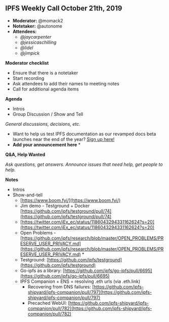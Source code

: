 ## IPFS Weekly Call October 21th, 2019



*   **Moderator:** @momack2
*   **Notetaker:** @autonome
*   **Attendees:**
    *   _@jaycarpenter_
    *   _@jessicaschilling_
    *   _@lidel_
    *   _@jimpick_

**Moderator checklist**



*   Ensure that there is a notetaker
*   Start recording
*   Ask attendees to add their names to meeting notes
*   Call for additional agenda items

**Agenda**



*   Intros
*   Group Discussion / Show and Tell

_General discussions, decisions, etc._



*   Want to help us test IPFS documentation as our revamped docs beta launches near the end of the year? [Sign up here!](https://docs.google.com/forms/d/1LVaD1B2uyW6Ff0jfU_iQ5mCeyQcHfyQO6BDD99XAgK0)
*   **Add your announcement here**
    *   

**Q&A, Help Wanted**

_Ask questions, get answers. Announce issues that need help, get people to help._

**Notes**



*   Intros
*   Show-and-tell
    *   [https://www.boom.fyi/](https://www.boom.fyi/)
    *   Jim demo - Testground + Docker [https://github.com/ipfs/testground/pull/74](https://github.com/ipfs/testground/pull/74)
    *   [https://twitter.com/iEx_ec/status/1186043294331162624?s=20](https://twitter.com/iEx_ec/status/1186043294331162624?s=20)
    *   Open Problems - [https://github.com/ipfs/research/blob/master/OPEN_PROBLEMS/PRESERVE_USER_PRIVACY.md](https://github.com/ipfs/research/blob/master/OPEN_PROBLEMS/PRESERVE_USER_PRIVACY.md) 
        *   
    *   Testground: [https://github.com/ipfs/testground](https://github.com/ipfs/testground) 
    *   Go-ipfs as a library: [https://github.com/ipfs/go-ipfs/pull/6695](https://github.com/ipfs/go-ipfs/pull/6695) 
    *   IPFS Companion + ENS = resolving .eth urls (via .eth.link)
        *   Recovering from DNS failures:  [https://github.com/ipfs-shipyard/ipfs-companion/pull/797](https://github.com/ipfs-shipyard/ipfs-companion/pull/797) 
        *   Precached WebUI: [https://github.com/ipfs-shipyard/ipfs-companion/pull/782](https://github.com/ipfs-shipyard/ipfs-companion/pull/782) 
